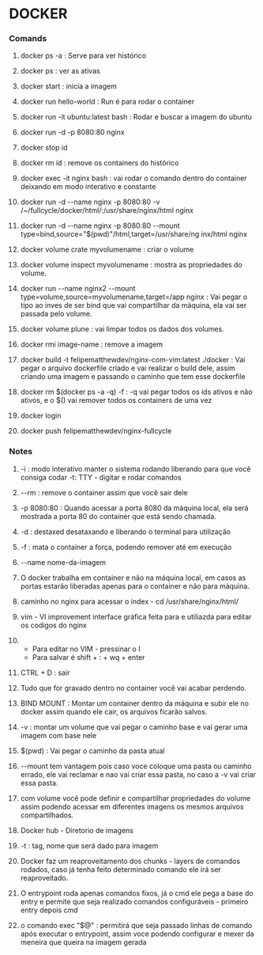 # DOCKER

### Comands

1. docker ps -a : Serve para ver histórico

2. docker ps : ver as ativas

3. docker start : inicia a imagem

4. docker run hello-world : Run é para rodar o container

5. docker run -it ubuntu:latest bash : Rodar e buscar a imagem do ubuntu

6. docker run -d -p 8080:80 nginx 

7. docker stop id

8. docker rm id : remove os containers do histórico

9. docker exec -it nginx bash : vai rodar o comando dentro do container deixando em modo interativo e constante 

10. docker run -d --name nginx -p 8080:80 -v /~/fullcycle/docker/html/:/usr/share/nginx/html nginx 

11. docker run -d --name nginx -p 8080:80 --mount type=bind,source="$(pwd)"/html,target=/usr/share/ng
inx/html nginx

12. docker volume crate myvolumename : criar o volume

13. docker volume inspect myvolumename : mostra as propriedades do volume.

14. docker run --name nginx2 --mount type=volume,source=myvolumename,target=/app nginx : Vai pegar o tipo ao inves de ser bind que vai compartilhar da máquina, ela vai ser passada pelo volume.

15. docker volume plune : vai limpar todos os dados dos volumes.

16. docker rmi image-name : remove a imagem

17. docker build -t felipematthewdev/nginx-com-vim:latest ./docker : Vai pegar o arquivo dockerfile criado e vai realizar o build dele, assim criando uma imagem e passando o caminho que tem esse dockerfile

18. docker rm $(docker ps -a -q) -f : -q vai pegar todos os ids ativos e não ativos, e o $() vai remover todos os containers de uma vez

19. docker login

20. docker push felipematthewdev/nginx-fullcycle


### Notes

1. -i : modo interativo manter o sistema rodando liberando para que você consiga codar  -t: TTY - digitar e rodar comandos

2. --rm : remove o container assim que você sair dele

3. -p 8080:80 : Quando acessar a porta 8080 da máquina local, ela será mostrada a porta 80 do container que está sendo chamada.

4. -d : destaxed desataxando e liberando o terminal para utilização

5. -f : mata o container a força, podendo remover até em execução

6. --name nome-da-imagem

7. O docker trabalha em container e não na máquina local, em casos as portas estarão liberadas apenas para o container e não para máquina.

8. caminho no nginx para acessar o index - cd /usr/share/nginx/html/

9. vim - VI improvement interface gráfica feita para e utiliazda para editar os codigos do nginx

10. - Para editar no VIM - pressinar o I
    - Para salvar é shift + : + wq + enter

11. CTRL + D : sair

12. Tudo que for gravado dentro no container você vai acabar perdendo.

13. BIND MOUNT : Montar um container dentro da máquina e subir ele no docker assim quando ele cair, os arquivos ficarão salvos.

14. -v : montar um volume que vai pegar o caminho base e vai gerar uma imagem com base nele

15. $(pwd) : Vai pegar o caminho da pasta atual

16. --mount tem vantagem pois caso voce coloque uma pasta ou caminho errado, ele vai reclamar e nao vai criar essa pasta, no caso a -v vai criar essa pasta.

17. com volume você pode definir e compartilhar propriedades do volume assim podendo acessar em diferentes imagens os mesmos arquivos compartilhados.

18. Docker hub - Diretorio de imagens

19. -t : tag, nome que será dado para imagem

20. Docker faz um reaproveitamento dos chunks - layers de comandos rodados, caso já tenha feito determinado comando ele irá ser reaproveitado.

21. O entrypoint roda apenas comandos fixos, já o cmd ele pega a base do entry e permite que seja realizado comandos configuráveis  - primeiro entry depois cmd

22. o comando exec "$@" : permitirá que seja passado linhas de comando após executar o entrypoint, assim voce podendo configurar e mexer da meneira que queira na imagem gerada 